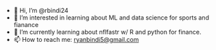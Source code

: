 - 👋 Hi, I’m @rbindi24
- 👀 I’m interested in learning about ML and data science for sports and fianance
- 🌱 I’m currently learning about nflfastr w/ R and python for finance.
- 📫 How to reach me: ryanbindi5@gmail.com

<!---
rbindi24/rbindi24 is a ✨ special ✨ repository because its `README.md` (this file) appears on your GitHub profile.
You can click the Preview link to take a look at your changes.
--->
